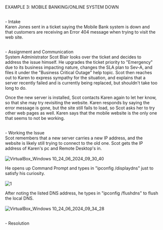 EXAMPLE 3: MOBILE BANKING/ONLINE SYSTEM DOWN<br />

<br />- Intake<br />
Karen Jones sent in a ticket saying the Mobile Bank system is down and that customers are receiving an Error 404 message when trying to visit the web site.

<br />- Assignment and Communication<br />
System Administrator Scot Blair looks over the ticket and decides to address the issue himself.  He upgrades the ticket priority to "Emergency" due to its business impacting nature, changes the SLA plan to Sev-A, and files it under the "Business Critical Outage" help topic.  Scot then reaches out to Karen to express sympathy for the situation, and explains that a server recently failed and is currently being replaced, but shouldn't take too long to do.<br />

Once the new server is installed, Scot contacts Karen again to let her know, so that she may try revisiting the website.  Karen responds by saying the error message is gone, but the site still fails to load, so Scot asks her to try other web pages as well.  Karen says that the mobile website is the only one that seems to not be working.<br />

<br />- Working the Issue<br />
Scot remembers that a new server carries a new IP address, and the website is likely still trying to connect to the old one.  Scot gets the IP address of Karen's pc and Remote Desktop's in.<br />
<br />![VirtualBox_Windows 10_24_06_2024_09_30_40](https://github.com/ScotBlair/Example-3/assets/171102023/97fe4ec6-ce40-4f68-837b-c2a4e4e18840)<br />

He opens up Command Prompt and types in "ipconfig /displaydns" just to satisfy his curiosity.<br />
<br />![1](https://github.com/ScotBlair/Example-3/assets/171102023/310101c7-cf44-4a41-90ff-43c6c34b34f2)<br />

After noting the listed DNS address, he types in "ipconfig /flushdns" to flush the local DNS.<br />
<br />![VirtualBox_Windows 10_24_06_2024_09_34_28](https://github.com/ScotBlair/Example-3/assets/171102023/c8a384e2-4872-4bf4-94c9-bb794e72294a)<br />


<br />- Resolution<br />

